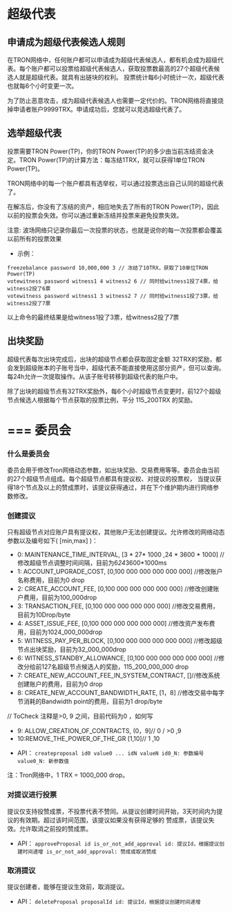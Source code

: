 超级代表
===

## 申请成为超级代表候选人规则

 在TRON网络中，任何账户都可以申请成为超级代表候选人，都有机会成为超级代表。每个账户都可以投票给超级代表候选人，获取投票数最高的27个超级代表候选人就是超级代表。就具有出链块的权利。
 投票统计每6小时统计一次，超级代表也就每6个小时变更一次。

 为了防止恶意攻击，成为超级代表候选人也需要一定代价的。TRON网络将直接烧掉申请者账户9999TRX。申请成功后，您就可以竞选超级代表了。

## 选举超级代表

 投票需要TRON Power(TP)，你的TRON Power(TP)的多少由当前冻结资金决定。TRON Power(TP)的计算方法：每冻结1TRX，就可以获得1单位TRON Power(TP)。
 
 TRON网络中的每一个账户都具有选举权，可以通过投票选出自己认同的超级代表了。

 在解冻后，你没有了冻结的资产，相应地失去了所有的TRON Power(TP)，因此以前的投票会失效。你可以通过重新冻结并投票来避免投票失效。

注意: 波场网络只记录你最后一次投票的状态，也就是说你的每一次投票都会覆盖以前所有的投票效果

+ 示例：

```
freezebalance password 10,000,000 3 // 冻结了10TRX，获取了10单位TRON Power(TP)
votewitness password witness1 4 witness2 6 // 同时给witness1投了4票，给witness2投了6票
votewitness password witness1 3 witness2 7 // 同时给witness1投了3票，给witness2投了7票
```

以上命令的最终结果是给witness1投了3票，给witness2投了7票

## 出块奖励

超级代表每次出块完成后，出块的超级节点都会获取固定金额 32TRX的奖励，都会发到超级账本的子账号当中，超级代表不能直接使用这部分资产，但可以查询。 每24h允许一次提取操作。从该子账号转移到超级代表的账户中。

除了出块的超级节点有32TRX奖励外，每6个小时超级节点变更时，前127个超级节点候选人根据每个节点获取的投票比例，平分 115_200TRX 的奖励。
 
===
委员会
===
### 什么是委员会
委员会用于修改Tron网络动态参数，如出块奖励、交易费用等等。委员会由当前的27个超级节点组成。每个超级节点都具有提议权、对提议的投票权，
当提议获得18个节点及以上的赞成票时，该提议获得通过，并在下个维护期内进行网络参数修改。

### 创建提议
只有超级节点对应账户具有提议权，其他账户无法创建提议。允许修改的网络动态参数以及编号如下( [min,max] )：
- 0: MAINTENANCE_TIME_INTERVAL, [3 * 27* 1000 ,24 * 3600 * 1000] //修改超级节点调整时间间隔，目前为6*24*3600*1000ms
- 1: ACCOUNT_UPGRADE_COST, [0,100 000 000 000 000 000]  //修改账户名称费用，目前为0 drop
- 2: CREATE_ACCOUNT_FEE, [0,100 000 000 000  000 000] //修改创建账户费用，目前为100_000drop
- 3: TRANSACTION_FEE, [0,100 000 000 000 000 000] //修改交易费用，目前为10Drop/byte
- 4: ASSET_ISSUE_FEE, [0,100 000 000 000 000 000] //修改资产发布费用，目前为1024_000_000drop
- 5: WITNESS_PAY_PER_BLOCK, [0,100 000 000 000 000 000] //修改超级节点出块奖励，目前为32_000_000drop
- 6: WITNESS_STANDBY_ALLOWANCE, [0,100 000 000 000 000 000] //修改分给前127名超级节点候选人的奖励，115_200_000_000 drop
- 7: CREATE_NEW_ACCOUNT_FEE_IN_SYSTEM_CONTRACT, []//修改系统创建账户的费用，目前为0 drop
- 8: CREATE_NEW_ACCOUNT_BANDWIDTH_RATE, [1，8]  //修改交易中每字节消耗的Bandwidth point的费用，目前为1 drop/byte 

// ToCheck  注释是>0, 9 之间，目前代码为0 ，如何写
- 9: ALLOW_CREATION_OF_CONTRACTS, (0，9]// 0 / >0 ,9
- 10:REMOVE_THE_POWER_OF_THE_GR  [1,10]// 1 ,10


+ API：
`
createproposal id0 value0 ... idN valueN
id0_N: 参数编号
value0_N: 新参数值
`

注：Tron网络中，1 TRX = 1000_000 drop。

### 对提议进行投票
提议仅支持投赞成票，不投票代表不赞同。从提议创建时间开始，3天时间内为提议的有效期。超过该时间范围，该提议如果没有获得足够的
赞成票，该提议失效。允许取消之前投的赞成票。


+ API：
`
approveProposal id is_or_not_add_approval
id: 提议Id，根据提议创建时间递增
is_or_not_add_approval: 赞成或取消赞成
`

### 取消提议
提议创建者，能够在提议生效前，取消提议。

+ API：
`
deleteProposal proposalId
id: 提议Id，根据提议创建时间递增
`